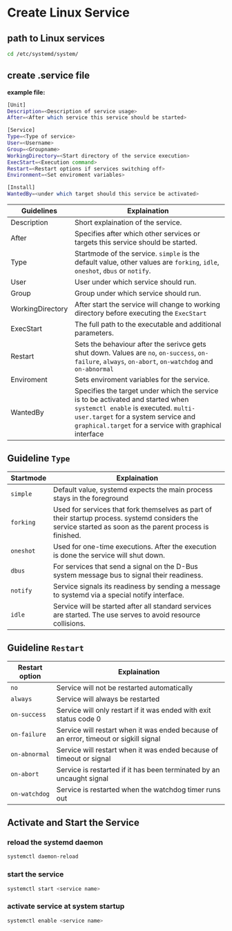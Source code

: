 # Create Linux Service

## path to Linux services

```bash
cd /etc/systemd/system/
```

## create .service file

**example file:**

```bash
[Unit]
Description=<Description of service usage>
After=<After which service this service should be started>

[Service]
Type=<Type of service>
User=<Username>
Group=<Groupname>
WorkingDirectory=<Start directory of the service execution> 
ExecStart=<Execution command>
Restart=<Restart options if services switching off>
Environment=<Set enviroment variables>

[Install]
WantedBy=<under which target should this service be activated>
```

| Guidelines       | Explaination                                                                                                                                                                                                           |
| ---------------- | ---------------------------------------------------------------------------------------------------------------------------------------------------------------------------------------------------------------------- |
| Description      | Short explaination of the service.                                                                                                                                                                                     |
| After            | Specifies after which other services or targets this service should be started.                                                                                                                                        |
| Type             | Startmode of the service. `simple` is the default value, other values are `forking`, `idle`, `oneshot`, `dbus` or `notify`.                                                                                            |
| User             | User under which service should run.                                                                                                                                                                                   |
| Group            | Group under which service should run.                                                                                                                                                                                  |
| WorkingDirectory | After start the service will change to working directory before executing the `ExecStart`                                                                                                                              |
| ExecStart        | The full path to the executable and additional parameters.                                                                                                                                                             |
| Restart          | Sets the behaviour after the serivce gets shut down. Values are `no`, `on-success`, `on-failure`, `always`, `on-abort`, `on-watchdog` and `on-abnormal`                                                                |
| Enviroment       | Sets enviroment variables for the service.                                                                                                                                                                             |
| WantedBy         | Specifies the target under which the service is to be activated and started when `systemctl enable` is executed. `multi-user.target` for a system service and `graphical.target` for a service with graphical interface | 

## Guideline `Type`

| Startmode | Explaination                                                                                                                                              |
| --------- | --------------------------------------------------------------------------------------------------------------------------------------------------------- |
| `simple`  | Default value, systemd expects the main process stays in the foreground                                                                                   |
| `forking` | Used for services that fork themselves as part of their startup process. systemd considers the service started as soon as the parent process is finished. |
| `oneshot` | Used for one-time executions. After the execution is done the service will shut down.                                                                     |
| `dbus`    | For services that send a signal on the D-Bus system message bus to signal their readiness.                                                                |
| `notify`  | Service signals its readiness by sending a message to systemd via a special notify interface.                                                             |
| `idle`    | Service will be started after all standard services are started. The use serves to avoid resource collisions.                                             |

## Guideline `Restart`

| Restart option | Explaination                                                                          |
| -------------- | ------------------------------------------------------------------------------------- |
| `no`           | Service will not be restarted automatically                                           |
| `always`       | Service will always be restarted                                                      |
| `on-success`   | Service will only restart if it was ended with exit status code 0                     |
| `on-failure`   | Service will restart when it was ended because of an error, timeout or sigkill signal |
| `on-abnormal`  | Service will restart when it was ended because of timeout or signal                   |
| `on-abort`     | Service is restarted if it has been terminated by an uncaught signal                  |
| `on-watchdog`  | Service is restarted when the watchdog timer runs out                                 | 

## Activate and Start the Service

### reload the systemd daemon 

```bash
systemctl daemon-reload
```

### start the service

```bash
systemctl start <service name>
```

### activate service at system startup

```bash
systemctl enable <service name>
```